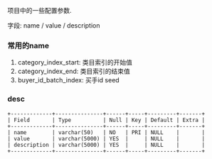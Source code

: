 项目中的一些配置参数.

字段: name / value / description

### 常用的name

1. category_index_start: 类目索引的开始值
2. category_index_end: 类目索引的结束值
3. buyer_id_batch_index: 买手id seed

### desc

```
+-------------+---------------+------+-----+---------+-------+
| Field       | Type          | Null | Key | Default | Extra |
+-------------+---------------+------+-----+---------+-------+
| name        | varchar(50)   | NO   | PRI | NULL    |       |
| value       | varchar(5000) | YES  |     | NULL    |       |
| description | varchar(5000) | YES  |     | NULL    |       |
+-------------+---------------+------+-----+---------+-------+
```